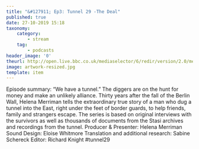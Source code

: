 ```yaml
---
title: "&#127911; Ep3: Tunnel 29 -The Deal"
published: true
date: 27-10-2019 15:18
taxonomy:
    category:
        - stream
    tag:
        - podcasts
header_image: '0'
theurl: http://open.live.bbc.co.uk/mediaselector/6/redir/version/2.0/mediaset/audio-nondrm-download/proto/http/vpid/p07r37ht.mp3
image: artwork-resized.jpg
template: item
--- 
```

Episode summary: “We have a tunnel.” The diggers are on the hunt for money and make an unlikely alliance. Thirty years after the fall of the Berlin Wall, Helena Merriman tells the extraordinary true story of a man who dug a tunnel into the East, right under the feet of border guards, to help friends, family and strangers escape. The series is based on original interviews with the survivors as well as thousands of documents from the Stasi archives and recordings from the tunnel. Producer & Presenter: Helena Merriman Sound Design: Eloise Whitmore Translation and additional research: Sabine Schereck Editor: Richard Knight #tunnel29
